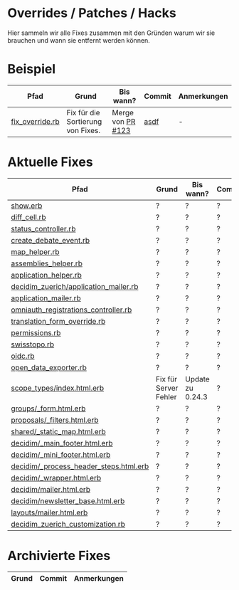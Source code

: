 # Overrides / Patches / Hacks
Hier sammeln wir alle Fixes zusammen mit den Gründen warum wir sie brauchen und wann sie entfernt werden können.

# Beispiel
| Pfad                                         | Grund                             | Bis wann?                                                | Commit                                                 | Anmerkungen |
| -------------------------------------------- | --------------------------------- | -------------------------------------------------------- | ------------------------------------------------------ | ----------- |
| [fix_override.rb](/pfad/zum/fix_override.rb) | Fix für die Sortierung von Fixes. | Merge von [PR #123](https://github.com/projekt/pull/123) | [asdf](https://github.com/company/project/commit/asdf) | -           |

# Aktuelle Fixes
| Pfad                                                                                                                  | Grund                 | Bis wann?        | Commit | Anmerkungen        |
| --------------------------------------------------------------------------------------------------------------------- | --------------------- | ---------------- | ------ | ------------------ |
| [show.erb](app/cells/decidim/follow_button/show.erb)                                                                  | ?                     | ?                | ?      | -                  |
| [diff_cell.rb](app/cells/decidim_zuerich/diff_cell.rb)                                                                | ?                     | ?                | ?      | -                  |
| [status_controller.rb](app/controllers/status_controller.rb)                                                          | ?                     | ?                | ?      | -                  |
| [create_debate_event.rb](app/events/decidim_zuerich/debates/create_debate_event.rb)                                   | ?                     | ?                | ?      | -                  |
| [map_helper.rb](app/helpers/decidim/geolocalizables/map_helper.rb)                                                    | ?                     | ?                | ?      | -                  |
| [assemblies_helper.rb](app/helpers/decidim_zuerich/assemblies/assemblies_helper.rb)                                   | ?                     | ?                | ?      | -                  |
| [application_helper.rb](app/helpers/application_helper.rb)                                                            | ?                     | ?                | ?      | -                  |
| [decidim_zuerich/application_mailer.rb](app/mailers/decidim_zuerich/application_mailer.rb)                            | ?                     | ?                | ?      | -                  |
| [application_mailer.rb](app/mailers/application_mailer.rb)                                                            | ?                     | ?                | ?      | -                  |
| [omniauth_registrations_controller.rb](app/overrides/controllers/decidim/devise/omniauth_registrations_controller.rb) | ?                     | ?                | ?      | -                  |
| [translation_form_override.rb](app/overrides/forms/decidim/term_customizer/admin/translation_form_override.rb)        | ?                     | ?                | ?      | -                  |
| [permissions.rb](app/permissions/decidim_zuerich/participatory_processes/permissions.rb)                              | ?                     | ?                | ?      | -                  |
| [swisstopo.rb](app/provider/decidim/map/provider/dynamic_map/swisstopo.rb)                                            | ?                     | ?                | ?      | -                  |
| [oidc.rb](app/provider/omni_auth/strategies/oidc.rb)                                                                  | ?                     | ?                | ?      | -                  |
| [open_data_exporter.rb](app/services/decidim/open_data_exporter.rb)                                                   | ?                     | ?                | ?      | -                  |
| [scope_types/index.html.erb](app/views/decidim/admin/scope_types/index.html.erb)                                      | Fix für Server Fehler | Update zu 0.24.3 | ?      | Polymorphic Routes |
| [groups/_form.html.erb](app/views/decidim/groups/_form.html.erb)                                                      | ?                     | ?                | ?      | -                  |
| [proposals/_filters.html.erb](app/views/decidim/proposals/proposals/_filters.html.erb)                                | ?                     | ?                | ?      | -                  |
| [shared/_static_map.html.erb](app/views/decidim/shared/_static_map.html.erb)                                          | ?                     | ?                | ?      | -                  |
| [decidim/_main_footer.html.erb](app/views/layouts/decidim/_main_footer.html.erb)                                      | ?                     | ?                | ?      | -                  |
| [decidim/_mini_footer.html.erb](app/views/layouts/decidim/_mini_footer.html.erb)                                      | ?                     | ?                | ?      | -                  |
| [decidim/_process_header_steps.html.erb](app/views/layouts/decidim/_process_header_steps.html.erb)                    | ?                     | ?                | ?      | -                  |
| [decidim/_wrapper.html.erb](app/views/layouts/decidim/_wrapper.html.erb)                                              | ?                     | ?                | ?      | -                  |
| [decidim/mailer.html.erb](app/views/layouts/decidim/mailer.html.erb)                                                  | ?                     | ?                | ?      | -                  |
| [decidim/newsletter_base.html.erb](app/views/layouts/decidim/newsletter_base.html.erb)                                | ?                     | ?                | ?      | -                  |
| [layouts/mailer.html.erb](app/views/layouts/mailer.html.erb)                                                          | ?                     | ?                | ?      | -                  |
| [decidim_zuerich_customization.rb](config/initializers/decidim_zuerich_customization.rb)                              | ?                     | ?                | ?      | -                  |

# Archivierte Fixes
| Grund | Commit | Anmerkungen |
| ----- | ------ | ----------- |
